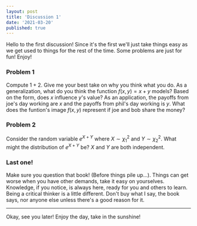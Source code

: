 ```yaml
---
layout: post
title: 'Discussion 1'
date: '2021-03-20'
published: true
---
```



Hello to the first discussion! Since it's the first we'll just take things easy as we get used to things for the rest of the time. Some problems are just for fun! Enjoy!

### Problem 1

Compute $1 + 2$. Give me your best take on why you think what you do. As a generalization, what do you think the function $f(x,y) = x + y$ models? Based on the form, does $x$ influence $y$'s value? As an application, the payoffs from joe's day working are $x$ and the payoffs from phil's day working is $y$. What does the funtion's image $f(x,y)$ represent if joe and bob share the money?

### Problem 2

Consider the random variable $e^{X + Y}$ where $X \sim \chi^2_1$ and $Y \sim \chi^2_2$. What might the distribution of $e^{X + Y}$ be? $X$ and $Y$ are both independent.

### Last one!

Make sure you question that book! (Before things pile up...). Things can get worse when you have other demands, take it easy on yourselves. Knowledge, if you notice, is always here, ready for you and others to learn. Being a critical thinker is a little different. Don't buy what I say, the book says, nor anyone else unless there's a good reason for it.

---

Okay, see you later! Enjoy the day, take in the sunshine!
